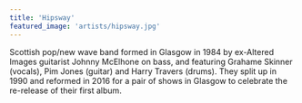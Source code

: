 ```yaml
---
title: 'Hipsway'
featured_image: 'artists/hipsway.jpg'
---
```

Scottish pop/new wave band formed in Glasgow in 1984 by ex-Altered Images guitarist Johnny McElhone on bass, and featuring Grahame Skinner (vocals), Pim Jones (guitar) and Harry Travers (drums). They split up in 1990 and reformed in 2016 for a pair of shows in Glasgow to celebrate the re-release of their first album.
